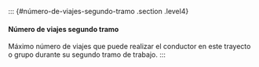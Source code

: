::: {#número-de-viajes-segundo-tramo .section .level4}
#### Número de viajes segundo tramo

Máximo número de viajes que puede realizar el conductor en este trayecto
o grupo durante su segundo tramo de trabajo.
:::
